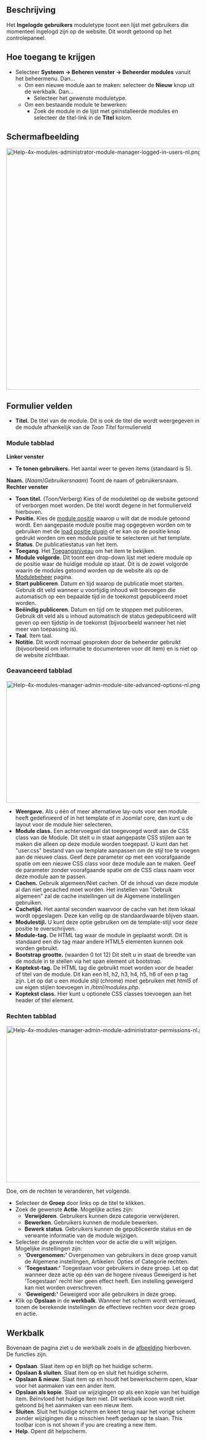 <!-- Filename: Help4.x:Admin_Modules:_Logged-in_Users / Display title: Beheer modules: Ingelogde gebruikers -->

## Beschrijving

Het **Ingelogde gebruikers** moduletype toont een lijst met gebruikers
die momenteel ingelogd zijn op de website. Dit wordt getoond op het
controlepaneel.

## Hoe toegang te krijgen

- Selecteer **Systeem **→** Beheren venster **→** Beheerder modules**
  vanuit het beheermenu. Dan...
  - Om een nieuwe module aan te maken: selecteer de **Nieuw** knop uit
    de werkbalk. Dan...
    - Selecteer het gewenste moduletype.
  - Om een bestaande module te bewerken:
    - Zoek de module in de lijst met geïnstalleerde modules en selecteer
      de titel-link in de **Titel** kolom.

## Schermafbeelding

<img
src="https://docs.joomla.org/images/thumb/7/76/Help-4x-modules-administrator-module-manager-logged-in-users-nl.png/800px-Help-4x-modules-administrator-module-manager-logged-in-users-nl.png"
decoding="async"
srcset="https://docs.joomla.org/images/7/76/Help-4x-modules-administrator-module-manager-logged-in-users-nl.png 1.5x"
data-file-width="1096" data-file-height="865" width="800" height="631"
alt="Help-4x-modules-administrator-module-manager-logged-in-users-nl.png" />

## Formulier velden

- **Titel.** De titel van de module. Dit is ook de titel die wordt
  weergegeven in de module afhankelijk van de *Toon Titel* formulierveld

### Module tabblad

**Linker venster**

- **Te tonen gebruikers.** Het aantal weer te geven items (standaard is
  5).

**Naam.** (*Naam*/*Gebruikersnaam*) Toont de naam of gebruikersnaam.
**Rechter venster**

- **Toon titel.** (Toon/Verberg) Kies of de moduletitel op de website
  getoond of verborgen moet worden. De titel wordt degene in het
  formulierveld hierboven.
- **Positie.** Kies de [module
  positie](https://docs.joomla.org/Module_Position/nl "Module Position/nl")
  waarop u wilt dat de module getoond wordt. Een aangepaste module
  positie mag opgegeven worden om te gebruiken met de [load positie
  plugin](https://docs.joomla.org/How_do_you_put_a_module_inside_an_article%3F/nl "How do you put a module inside an article?/nl")
  of er kan op de positie knop gedrukt worden om een module positie te
  selecteren uit het template.
- **Status**. De publicatiestatus van het item.
- **Toegang**. Het
  [Toegangsniveau](https://docs.joomla.org/Help4.x:Users:_Viewing_Access_Levels/nl "Special:MyLanguage/Help4.x:Users: Viewing Access Levels/nl")
  om het item te bekijken.
- **Module volgorde.** Dit toont een drop-down lijst met iedere module
  op de positie waar de huidige module op staat. Dit is de zowel
  volgorde waarin de modules getoond worden op de website als op de
  [Modulebeheer](https://docs.joomla.org/Help4.x:Modules/nl "Help4.x:Modules/nl")
  pagina.
- **Start publiceren**. Datum en tijd waarop de publicatie moet starten.
  Gebruik dit veld wanneer u voortijdig inhoud wilt toevoegen die
  automatisch op een bepaalde tijd in de toekomst gepubliceerd moet
  worden.
- **Beëindig publiceren**. Datum en tijd om te stoppen met publiceren.
  Gebruik dit veld als u inhoud automatisch de status gedepubliceerd
  wilt geven op een tijdstip in de toekomst (bijvoorbeeld wanneer het
  niet meer van toepassing is).
- **Taal**. Item taal.
- **Notitie**. Dit wordt normaal gesproken door de beheerder gebruikt
  (bijvoorbeeld om informatie te documenteren voor dit item) en is niet
  op de website zichtbaar.

### Geavanceerd tabblad

<img
src="https://docs.joomla.org/images/thumb/2/2a/Help-4x-modules-manager-admin-module-site-advanced-options-nl.png/600px-Help-4x-modules-manager-admin-module-site-advanced-options-nl.png"
decoding="async"
srcset="https://docs.joomla.org/images/thumb/2/2a/Help-4x-modules-manager-admin-module-site-advanced-options-nl.png/900px-Help-4x-modules-manager-admin-module-site-advanced-options-nl.png 1.5x, https://docs.joomla.org/images/2/2a/Help-4x-modules-manager-admin-module-site-advanced-options-nl.png 2x"
data-file-width="1003" data-file-height="532" width="600" height="318"
alt="Help-4x-modules-manager-admin-module-site-advanced-options-nl.png" />

- **Weergave.** Als u één of meer alternatieve lay-outs voor een module
  heeft gedefinieerd of in het template of in Joomla! core, dan kunt u
  de layout voor de module hier selecteren.
- **Module class.** Een achtervoegsel dat toegevoegd wordt aan de CSS
  class van de Module. Dit stelt u in staat aangepaste CSS stijlen aan
  te maken die alleen op deze module worden toegepast. U kunt dan het
  "user.css" bestand van uw template aanpassen om de stijl toe te voegen
  aan de nieuwe class. Geef deze parameter op met een voorafgaande
  spatie om een nieuwe CSS class voor deze module aan te maken. Geef de
  parameter zonder voorafgaande spatie om de CSS class naam voor deze
  module aan te passen.
- **Cachen.** Gebruik algemeen/Niet cachen. Of de inhoud van deze module
  al dan niet gecached moet worden. Het instellen van "Gebruik algemeen"
  zal de cache instellingen uit de Algemene instellingen gebruiken.
- **Cachetijd.** Het aantal seconden waarvoor de cache van het item
  lokaal wordt opgeslagen. Deze kan veilig op de standaardwaarde blijven
  staan.
- **Modulestijl.** U kunt deze optie gebruiken om de template-stijl voor
  deze positie te overschrijven.
- **Module-tag.** De HTML tag waar de module in geplaatst wordt. Dit is
  standaard een div tag maar andere HTML5 elementen kunnen ook worden
  gebruikt.
- **Bootstrap grootte.** (waarden 0 tot 12) Dit stelt u in staat de
  breedte van de module in te stellen via het span element uit
  bootstrap.
- **Koptekst-tag.** De HTML tag die gebruikt moet worden voor de header
  of titel van de module. Dit kan een h1, h2, h3, h4, h5, h6 of een p
  tag zijn. Let op dat u een module stijl (chrome) moet gebruiken met
  *html5* of uw eigen stijlen toevoegen in */html/modules.php*.
- **Koptekst class.** Hier kunt u optionele CSS classes toevoegen aan
  het header of titel element.

### Rechten tabblad

<img
src="https://docs.joomla.org/images/thumb/4/4f/Help-4x-modules-manager-admin-module-administrator-permissions-nl.png/600px-Help-4x-modules-manager-admin-module-administrator-permissions-nl.png"
decoding="async"
srcset="https://docs.joomla.org/images/thumb/4/4f/Help-4x-modules-manager-admin-module-administrator-permissions-nl.png/900px-Help-4x-modules-manager-admin-module-administrator-permissions-nl.png 1.5x, https://docs.joomla.org/images/4/4f/Help-4x-modules-manager-admin-module-administrator-permissions-nl.png 2x"
data-file-width="977" data-file-height="665" width="600" height="408"
alt="Help-4x-modules-manager-admin-module-administrator-permissions-nl.png" />

Doe, om de rechten te veranderen, het volgende.

- Selecteer de **Groep** door links op de titel te klikken.
- Zoek de gewenste **Actie**. Mogelijke acties zijn:
  - **Verwijderen**. Gebruikers kunnen deze categorie verwijderen.
  - **Bewerken**. Gebruikers kunnen de module bewerken.
  - **Bewerk status**. Gebruikers kunnen de gepubliceerde status en de
    verwante informatie van de module wijzigen.
- Selecteer de gewenste rechten voor de actie die u wilt wijzigen.
  Mogelijke instellingen zijn:
  - '**Overgenomen:'** Overgenomen van gebruikers in deze groep vanuit
    de Algemene instellingen, Artikelen: Opties of Categorie rechten.
  - '**Toegestaan:'** Toegestaan voor gebruikers in deze groep. Let op
    dat wanneer deze actie op één van de hogere niveaus Geweigerd is het
    'Toegestaan' recht hier geen effect heeft. Een instelling geweigerd
    kan niet worden overschreven.
  - '**Geweigerd:'** Geweigerd voor alle gebruikers in deze groep.
- Klik op **Opslaan** in de **werkbalk**. Wanneer het scherm wordt
  vernieuwd, tonen de berekende instellingen de effectieve rechten voor
  deze groep en actie.

## Werkbalk

Bovenaan de pagina ziet u de werkbalk zoals in de
[afbeelding](#Schermafbeelding) hierboven. De functies zijn.

- **Opslaan**. Slaat item op en blijft op het huidige scherm.
- **Opslaan & sluiten**. Slaat item op en sluit het huidige scherm.
- **Opslaan & nieuw**. Slaat item op en houdt het bewerkscherm open,
  klaar voor het aanmaken van een ander item.
- **Opslaan als kopie**. Slaat uw wijzigingen op als een kopie van het
  huidige item. Beïnvloed het huidige item niet. Dit werkbalk icoon
  wordt niet getoond bij het aanmaken van een nieuw item.
- **Sluiten**. Sluit het huidige scherm en keert terug naar het vorige
  scherm zonder wijzigingen die u misschien heeft gedaan op te slaan.
  This toolbar icon is not shown if you are creating a new item.
- **Help**. Opent dit helpscherm.
